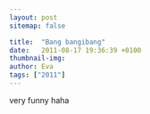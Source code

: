 ```yaml
---
layout: post
sitemap: false

title:  "Bang bangibang"
date:   2011-08-17 19:36:39 +0100
thumbnail-img: 
author: Eva
tags: ["2011"]
---
```


very funny haha

